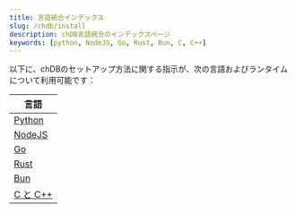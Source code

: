 ```yaml
---
title: 言語統合インデックス
slug: /chdb/install
description: chDB言語統合のインデックスページ
keywords: [python, NodeJS, Go, Rust, Bun, C, C++]
---
```


以下に、chDBのセットアップ方法に関する指示が、次の言語およびランタイムについて利用可能です：

| 言語                                   |
|----------------------------------------|
| [Python](/chdb/install/python) |
| [NodeJS](/chdb/install/nodejs) |
| [Go](/chdb/install/go)         |
| [Rust](/chdb/install/rust)     |
| [Bun](/chdb/install/bun)       |
| [C と C++](/chdb/install/c)   |
